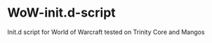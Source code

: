 WoW-init.d-script
=================

Init.d script for World of Warcraft tested on Trinity Core and Mangos